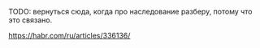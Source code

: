 TODO: вернуться сюда, когда про наследование разберу, потому что это связано.

https://habr.com/ru/articles/336136/